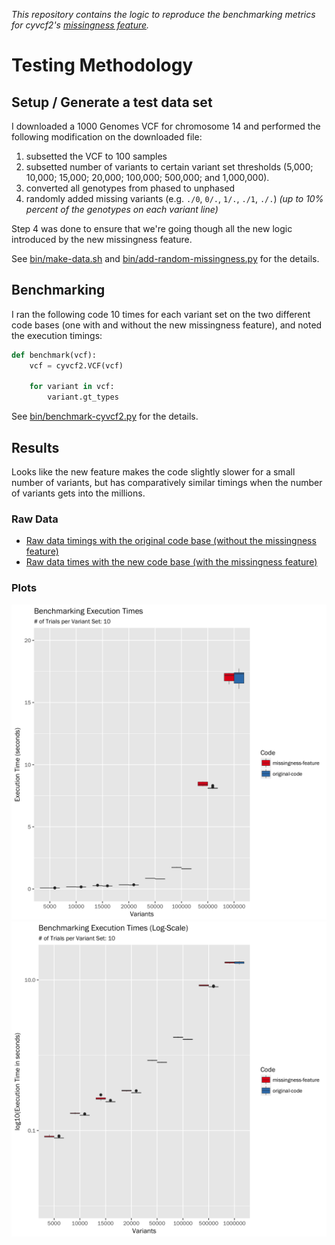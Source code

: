 _This repository contains the logic to reproduce the benchmarking metrics for cyvcf2's [missingness feature][0]._

# Testing Methodology

## Setup / Generate a test data set

I downloaded a 1000 Genomes VCF for chromosome 14 and performed the following modification on the downloaded file:

1.  subsetted the VCF to 100 samples 
2.  subsetted number of variants to certain variant set thresholds (5,000; 10,000; 15,000; 20,000; 100,000; 500,000; and 1,000,000).
3.  converted all genotypes from phased to unphased
4.  randomly added missing variants (e.g. `./0`, `0/.`, `1/.`, `./1`, `./.`) _(up to 10% percent of the genotypes on each variant line)_

Step 4 was done to ensure that we're going though all the new logic introduced by the new missingness feature.

See [bin/make-data.sh][6] and [bin/add-random-missingness.py][7] for the details.

## Benchmarking

I ran the following code 10 times for each variant set on the two different code bases (one with and without the new missingness feature), and noted the execution timings:

```python
def benchmark(vcf):
    vcf = cyvcf2.VCF(vcf)
    
    for variant in vcf:
        variant.gt_types
```

See [bin/benchmark-cyvcf2.py][1] for the details.

## Results

Looks like the new feature makes the code slightly slower for a small number of variants, but has comparatively similar timings when the number of variants gets into the millions.

### Raw Data

* [Raw data timings with the original code base (without the missingness feature)][2]
* [Raw data times with the new code base (with the missingness feature)][3]

### Plots

![Benchmarking Execution Times (Linear Scale)][4]
![Benchmarking Execution Times (Log Scale)][5]


[0]: https://github.com/brentp/cyvcf2/pull/55
[1]: https://github.com/indraniel/cyvcf2-missingness-feature-benchmarks/blob/master/bin/benchmark-cyvcf2.py
[2]: https://github.com/indraniel/cyvcf2-missingness-feature-benchmarks/blob/master/results/control-benchmark.dat
[3]: https://github.com/indraniel/cyvcf2-missingness-feature-benchmarks/blob/master/results/alternative-benchmark.dat
[4]: https://github.com/indraniel/cyvcf2-missingness-feature-benchmarks/blob/master/results/benchmark.png
[5]: https://github.com/indraniel/cyvcf2-missingness-feature-benchmarks/blob/master/results/benchmark-log-scale.png
[6]: https://github.com/indraniel/cyvcf2-missingness-feature-benchmarks/blob/master/bin/make-data.sh
[7]: https://github.com/indraniel/cyvcf2-missingness-feature-benchmarks/blob/master/bin/add-random-missingness.sh

